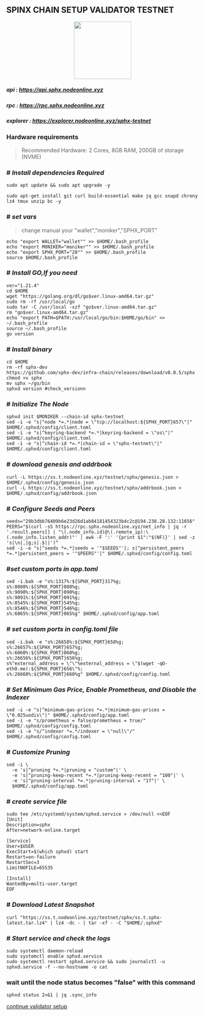 ## **SPINX CHAIN SETUP VALIDATOR TESTNET**

<p align= "center">
<img src="https://github.com/nodeonline/testnet-node-runner/blob/main/sphx/logo-sphx.jpg" "width="250" height="150" /><b\>

##### api      : https://api.sphx.nodeonline.xyz
##### rpc      : https://rpc.sphx.nodeonline.xyz
##### explorer : https://explorer.nodeonline.xyz/sphx-testnet




### Hardware requirements
> Recommended Hardware: 2 Cores, 8GB RAM, 200GB of storage (NVME)




### # _Install dependencies Required_
```
sudo apt update && sudo apt upgrade -y
```
```
sudo apt-get install git curl build-essential make jq gcc snapd chrony lz4 tmux unzip bc -y
```


### # _set vars_
> change manual your "wallet","moniker","SPHX_PORT" 
```
echo "export WALLET="wallet"" >> $HOME/.bash_profile
echo "export MONIKER="moniker"" >> $HOME/.bash_profile
echo "export SPHX_PORT="20"" >> $HOME/.bash_profile
source $HOME/.bash_profile
```


### # _Install GO,If you need_ 
```
ver="1.21.4"
cd $HOME
wget "https://golang.org/dl/go$ver.linux-amd64.tar.gz"
sudo rm -rf /usr/local/go
sudo tar -C /usr/local -xzf "go$ver.linux-amd64.tar.gz"
rm "go$ver.linux-amd64.tar.gz"
echo "export PATH=$PATH:/usr/local/go/bin:$HOME/go/bin" >> ~/.bash_profile
source ~/.bash_profile
go version
```

### # _Install binary_ 
```
cd $HOME
rm -rf sphx-dev
https://github.com/sphx-dev/infra-chain/releases/download/v0.0.5/sphx
chmod +x sphx
mv sphx ~/go/bin
sphxd version #check_versionn
```

### # _Initialize The Node_ 
```
sphxd init $MONIKER --chain-id sphx-testnet
sed -i -e "s|^node *=.*|node = \"tcp://localhost:${SPHX_PORT}657\"|" $HOME/.sphxd/config/client.toml
sed -i -e "s|^keyring-backend *=.*|keyring-backend = \"os\"|" $HOME/.sphxd/config/client.toml
sed -i -e "s|^chain-id *=.*|chain-id = \"sphx-testnet\"|" $HOME/.sphxd/config/client.toml
```

### # _download genesis and addrbook_
```
curl -L https://ss.t.nodeonline.xyz/testnet/sphx/genesis.json > $HOME/.sphxd/config/genesis.json
curl -L https://ss.t.nodeonline.xyz/testnet/sphx/addrbook.json > $HOME/.sphxd/config/addrbook.json
```

### # _Configure Seeds and Peers_ 
```
seeds="29b3dbb76409b6e23d26d1ab84181454323b4c2c@194.238.28.132:11656"
PEERS="$(curl -sS https://rpc.sphx.nodeonline.xyz/net_info | jq -r '.result.peers[] | "\(.node_info.id)@\(.remote_ip):\(.node_info.listen_addr)"' | awk -F ':' '{print $1":"$(NF)}' | sed -z 's|\n|,|g;s|.$||')"
sed -i -e "s|^seeds *=.*|seeds = '"$SEEDS"'|; s|^persistent_peers *=.*|persistent_peers = '"$PEERS"'|" $HOME/.sphxd/config/config.toml
```

### #_set custom ports in app.toml_
```
sed -i.bak -e "s%:1317%:${SPHX_PORT}317%g;
s%:8080%:${SPHX_PORT}080%g;
s%:9090%:${SPHX_PORT}090%g;
s%:9091%:${SPHX_PORT}091%g;
s%:8545%:${SPHX_PORT}545%g;
s%:8546%:${SPHX_PORT}546%g;
s%:6065%:${SPHX_PORT}065%g" $HOME/.sphxd/config/app.toml
```

### # _set custom ports in config.toml file_
```
sed -i.bak -e "s%:26658%:${SPHX_PORT}658%g;
s%:26657%:${SPHX_PORT}657%g;
s%:6060%:${SPHX_PORT}060%g;
s%:26656%:${SPHX_PORT}656%g;
s%^external_address = \"\"%external_address = \"$(wget -qO- eth0.me):${SPHX_PORT}656\"%;
s%:26660%:${SPHX_PORT}660%g" $HOME/.sphxd/config/config.toml
```

### # _Set Minimum Gas Price, Enable Prometheus, and Disable the Indexer_ 
```
sed -i -e "s|^minimum-gas-prices *=.*|minimum-gas-prices = \"0.025uodis\"|" $HOME/.sphxd/config/app.toml
sed -i -e "s/prometheus = false/prometheus = true/" $HOME/.sphxd/config/config.toml
sed -i -e "s/^indexer *=.*/indexer = \"null\"/" $HOME/.sphxd/config/config.toml
```

### # _Customize Pruning_ 
```
sed -i \
  -e 's|^pruning *=.*|pruning = "custom"|' \
  -e 's|^pruning-keep-recent *=.*|pruning-keep-recent = "100"|' \
  -e 's|^pruning-interval *=.*|pruning-interval = "17"|' \
  $HOME/.sphxd/config/app.toml
```

### # _create service file_ 
```
sudo tee /etc/systemd/system/sphxd.service > /dev/null <<EOF
[Unit]
Description=sphx
After=network-online.target

[Service]
User=$USER
ExecStart=$(which sphxd) start
Restart=on-failure
RestartSec=3
LimitNOFILE=65535

[Install]
WantedBy=multi-user.target
EOF
```


### # _Download Latest Snapshot_
```
curl "https://ss.t.nodeonline.xyz/testnet/sphx/ss.t.sphx-latest.tar.lz4" | lz4 -dc - | tar -xf - -C "$HOME/.sphxd"
```



### # _Start service and check the logs_ 
```
sudo systemctl daemon-reload
sudo systemctl enable sphxd.service
sudo systemctl restart sphxd.service && sudo journalctl -u sphxd.service -f --no-hostname -o cat
```

### wait until the node status becomes "false" with this command
```
sphxd status 2>&1 | jq .sync_info
```

[continue validator setup](https://github.com/nodeonline/testnet-node-runner/blob/main/sphx/cli%20cheatsheet.md)

